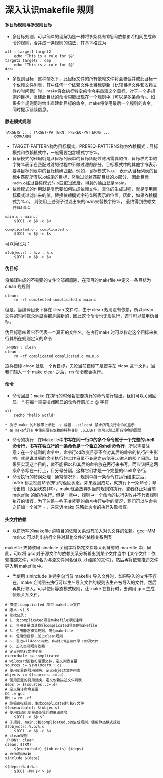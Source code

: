 # 深入认识makefile 规则

#### 多目标规则与多规则目标

* 多目标规则，可以简单的理解为是一种将多条具有1)相同依赖和2)相同生成命令的规则，合并成一条规则的语法，其基本格式为
```
all : target1 target2
    echo "This is a rule for $@"
target1 target2 : dep
    echo "This is a rule for $@"
dep:
```

* 多规则目标：这种情况下，此目标文件的所有依赖文件将会被合并成此目标一个依赖文件列表，其中任何一个依赖文件比目标更新（比较目标文件和依赖文件的时间戳）时，make将会执行特定的命令来重建这个目标。对于一个多规则的目标，重建此目标的命令只能出现在一个规则中（可以是多条命令）。如果多个规则同时给出重建此目标的命令，make将使用最后一个规则的命令，同时提示错误信息。
#### 静态模式规则

```
TARGETS ...: TARGET-PATTERN: PREREQ-PATTERNS ...
    COMMANDS
```

* TARGET-PATTERN称为目标模式，PREREQ-PATTERNS称为依赖模式；目标模式和依赖模式中，一般需要包含模式字符%。
* 目标模式的作用就是从目标列表中的目标匹配过滤出需要的值，目标模式中的字符%表示在匹配过滤的过程中不做过滤的部分，目标模式中的其他字符表示要与目标列表中的目标精确匹配，例如，目标模式%.o， 表示从目标列表的目标中匹配所有以.o结尾的目标，然后过滤掉匹配目标的.o部分， 因此目标main.o经过目标模式%.o匹配过滤后，得到的输出就是main。
* 依赖模式的作用就是表示要如何生成依赖文件。具体的生成过程，就是使用目标模式过滤出来的值，替换依赖模式字符%所表示的位置。因此，如果依赖模式为%.c， 则使用上述例子过滤出来的main来替换字符%， 最终得到依赖文件main.c
```
main.o : main.c
    $(CC) -o $@ -c $<
    
complicated.o : complicated.c
    $(CC) -o $@ -c $<
```

可以简化为：

```
$(objects) : %.o : %.c 
    $(CC) -o $@ -c $<
```

#### 伪目标

将编译生成的不需要的文件全部都删除，在项目的makefile 中定义一条目标为 clean 的规则

```
clean:
    rm -rf complected complicated.o main.o
```

但是，当编译目录下存在 clean 文件时，由于 clean 规则没有依赖，所以clean 文件的时间戳永远显得都是最新的，因此这个命令也无法执行，这时可以使用伪目标。

伪目标意味着它不代表一个真正的文件名，在执行make 时可以指定这个目标来执行其所在规则定义的命令

```
.PHONY : clean
clean : 
    rm -rf complicated complicated.o main.o
```

这样目标 clean 就是一个伪目标，无论当前目标下是否存在 clean 这个文件。当我们输入一个 make clean 之后，rm 命令都会执行。

#### 命令

* 命令回显：make 在执行的时候会把要执行的命令进行输出。我们可以关闭回显。    * 在每个需要关闭回显的命令行前加上 @ 字符
```
all:
    @echo "hello wotld"
```

    * 执行 make 的时候带上参数 -s 或者 --silcent 禁止所有执行命令的显示
    * 在 makefile 中使用没有依赖的特殊目标 .SILENT 也可以禁止所有命令的回显

* 命令的执行：在Makefile中**书写在同一行中的多个命令属于一个完整的shell命令行，书写在独立行的一条命令是一个独立的shell命令行**。所以需要注意：在一个规则的命令中，命令行cd改变目录不会对其后的命令的执行产生影响。就是说其后的命令执行的工作目录不会是之前使用cd进入的那个目录。如果要实现这个目的，就不能把cd和其后的命令放在两行来书写。而应该把这两条命令写在一行上，用分号分隔。这样它们才是一个完整的shell命令行。
* 命令执行的错误处理：通常情况下，规则中每一条命令在运行结束之后，make 都会检测命令执行的返回状态，如果返回成功，就执行下一条命令；命令出错（返回状态非0），make就会放弃对当前规则的执行，或者终止对当前 makefile 的解析执行。但是一些中，规则中一个命令的执行失败并不代表规则执行的错误。为了忽略一些无关紧要的命令执行失败的情况，我们可以在命令之前加一个减号 - ，来告诉make 忽略此命令的执行失败检查。
#### 头文件依赖

* 以前所写的makefile 的项目的依赖关系没有加入对头文件的依赖。gcc -MM main.c 可以列出执行文件对其他文件的依赖关系列表

makefile 支持使用 sinclude 关键字将指定文件导入到当前的 makefile 中，因此，可以将 gcc 对于源文件的依赖关系分析输出到某个文件当中【某个文件：依赖描述文件，可命名为与源文件同名但以 .d 结尾的文件】，然后再将依赖描述文件导入到 makefile 中。
* 当使用 sininclude 关键字向当前 makefile 导入文件时，如果导入的文件不存在，make 会试图去执行可以生产导入文件的规则去生产被导入的文件，然后再执行导入。可以使用静态模式规则，让 make 在执行时，去调用 gcc 生成依赖关系文件。
```
# 描述：complicated 项目 makefile文件 
# 版本：v1.5 
# 修改记录： 
# 1. 为complicated项目makefile添加注释
# 2. 使用变量改进我们complicated项目的makefile 
# 3. 使用静态模式规则，简化makefile
# 4. 使用伪目标，加上clean规则 
# 5. 引进wildcard函数，自动扫描当前目录下的源文件 
# 6. 加入自动规则依赖 
# 定义可执行文件变量
executbale := complicated 
# wildcard函数扫描源文件，定义列表变量 
sources := $(wildcard *.c)
# 使用变量的引用替换，定义object文件列表 
objects := $(sources:.c=.o) 
# 使用变量的引用替换，定义依赖描述文件列表
deps := $(sources:.c=.d) 
# 定义编译命令变量 
CC := gcc 
RM := rm -rf 
# 终极目标规则，生成complicated可执行文件
$(executbale): $(objects) 
# 使用自动化变量改造我们的编译命令 
    $(CC) -o $@ $^ 
# 子规则, main.o和complicated.o的生成规则，使用静态模式规则
$(objects):%.o:%.c 
    $(CC) -o $@ -c $< 
# clean规则 
.PHONY: clean 
clean: $(RM) 
    $(executbale) $(objects) $(deps) 
# 自动规则依赖 
sinclude $(deps) 

$(deps):%.d:%.c 
    $(CC) -MM $< > $@
```
